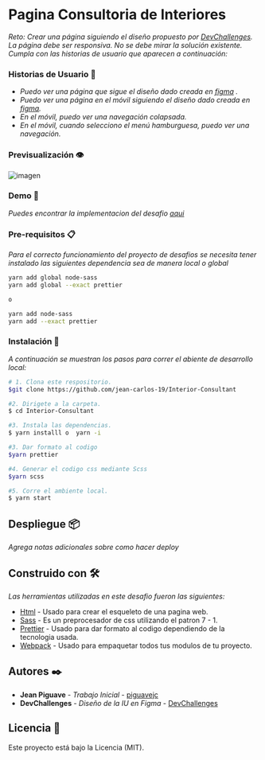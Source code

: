 # Pagina Consultoria de Interiores
_Reto:  Crear una página siguiendo el diseño propuesto por [DevChallenges](hhttps://www.figma.com/file/3cf83hHRBAGjG5EKPcG2bV/interior-consultant-challenge). La página debe ser responsiva. No se debe mirar la solución existente. Cumpla con las historias de usuario que aparecen a continuación:_

### Historias de Usuario :man:
- _Puedo ver una página que sigue el diseño dado creada en [figma](https://www.figma.com/proto/3cf83hHRBAGjG5EKPcG2bV/interior-consultant-challenge?node-id=1%3A4&scaling=min-zoom&page-id=0%3A1) ._
- _Puedo ver una página en el móvil siguiendo el diseño dado creada en [figma](https://www.figma.com/proto/3cf83hHRBAGjG5EKPcG2bV/interior-consultant-challenge?node-id=1%3A31&scaling=min-zoom&page-id=0%3A1)._
- _En el móvil, puedo ver una navegación colapsada._
- _En el móvil, cuando selecciono el menú hamburguesa, puedo ver una navegación._

### Previsualización :eye:

![imagen]()

### Demo :eyes:
_Puedes encontrar la implementacion del desafio [aqui](https://piguavejc-interior-consultant.onrender.com/)_

### Pre-requisitos 📋

_Para el correcto funcionamiento del proyecto de desafios se necesita tener instalado las siguientes dependencia sea de manera local o global_

```bash
yarn add global node-sass
yarn add global --exact prettier

o

yarn add node-sass
yarn add --exact prettier
```

### Instalación 🔧

_A continuación se muestran los pasos para correr el abiente de desarrollo local:_

```bash
# 1. Clona este respositorio.
$git clone https://github.com/jean-carlos-19/Interior-Consultant

#2. Dirigete a la carpeta. 
$ cd Interior-Consultant

#3. Instala las dependencias.
$ yarn installl o  yarn -i

#3. Dar formato al codigo 
$yarn prettier

#4. Generar el codigo css mediante Scss 
$yarn scss

#5. Corre el ambiente local.
$ yarn start
```

## Despliegue 📦

_Agrega notas adicionales sobre como hacer deploy_

## Construido con 🛠️

_Las herramientas utilizadas en este desafio fueron las siguientes:_

* [Html](https://developer.mozilla.org/es/docs/Web/HTML/Reference) - Usado para crear el esqueleto de una pagina web.
* [Sass](https://sass-lang.com/guide) - Es un preprocesador de css utilizando el patron 7 - 1.
* [Prettier](https://prettier.io/docs/en/index.html) - Usado para dar formato al codigo dependiendo de la tecnologia usada.
* [Webpack](https://webpack.js.org/concepts/) - Usado para empaquetar todos tus modulos de tu proyecto.

## Autores ✒️

* **Jean Piguave** - *Trabajo Inicial* - [piguavejc](https://devchallenges.io/portfolio/jean-carlos-19)
* **DevChallenges** - *Diseño de la IU en Figma* - [DevChallenges](https://devchallenges.io/)

## Licencia 📄

Este proyecto está bajo la Licencia (MIT).